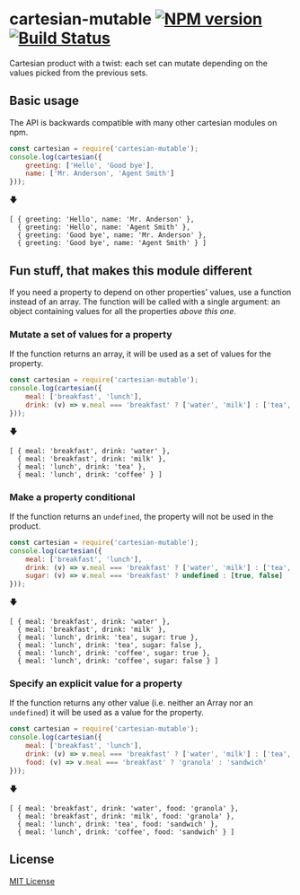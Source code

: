 # cartesian-mutable [![NPM version](https://badge.fury.io/js/cartesian-mutable.svg)](http://badge.fury.io/js/cartesian-mutable) [![Build Status](https://travis-ci.org/shkuznetsov/cartesian-mutable.svg?branch=master)](https://travis-ci.org/shkuznetsov/cartesian-mutable)
Cartesian product with a twist: each set can mutate depending on the values picked from the previous sets.

## Basic usage
The API is backwards compatible with many other cartesian modules on npm. 
```javascript
const cartesian = require('cartesian-mutable');
console.log(cartesian({
	greeting: ['Hello', 'Good bye'],
	name: ['Mr. Anderson', 'Agent Smith']
}));
```
🡇
```
[ { greeting: 'Hello', name: 'Mr. Anderson' },
  { greeting: 'Hello', name: 'Agent Smith' },
  { greeting: 'Good bye', name: 'Mr. Anderson' },
  { greeting: 'Good bye', name: 'Agent Smith' } ]
```

## Fun stuff, that makes this module different
If you need a property to depend on other properties' values, use a function instead of an array. 
The function will be called with a single argument: an object containing values for all the properties _above this one_.

### Mutate a set of values for a property  
If the function returns an array, it will be used as a set of values for the property. 
```javascript
const cartesian = require('cartesian-mutable');
console.log(cartesian({
	meal: ['breakfast', 'lunch'],
	drink: (v) => v.meal === 'breakfast' ? ['water', 'milk'] : ['tea', 'coffee']
}));
```
🡇
```
[ { meal: 'breakfast', drink: 'water' },
  { meal: 'breakfast', drink: 'milk' },
  { meal: 'lunch', drink: 'tea' },
  { meal: 'lunch', drink: 'coffee' } ]
```

### Make a property conditional
If the function returns an `undefined`, the property will not be used in the product.
```javascript
const cartesian = require('cartesian-mutable');
console.log(cartesian({
	meal: ['breakfast', 'lunch'],
	drink: (v) => v.meal === 'breakfast' ? ['water', 'milk'] : ['tea', 'coffee'],
	sugar: (v) => v.meal === 'breakfast' ? undefined : [true, false] 
}));
```
🡇
```
[ { meal: 'breakfast', drink: 'water' },
  { meal: 'breakfast', drink: 'milk' },
  { meal: 'lunch', drink: 'tea', sugar: true },
  { meal: 'lunch', drink: 'tea', sugar: false },
  { meal: 'lunch', drink: 'coffee', sugar: true },
  { meal: 'lunch', drink: 'coffee', sugar: false } ]
```

### Specify an explicit value for a property
If the function returns any other value (i.e. neither an Array nor an `undefined`) it will be used as a value for the property.   
```javascript
const cartesian = require('cartesian-mutable');
console.log(cartesian({
	meal: ['breakfast', 'lunch'],
	drink: (v) => v.meal === 'breakfast' ? ['water', 'milk'] : ['tea', 'coffee'],
	food: (v) => v.meal === 'breakfast' ? 'granola' : 'sandwich'
}));
```
🡇
```
[ { meal: 'breakfast', drink: 'water', food: 'granola' },
  { meal: 'breakfast', drink: 'milk', food: 'granola' },
  { meal: 'lunch', drink: 'tea', food: 'sandwich' },
  { meal: 'lunch', drink: 'coffee', food: 'sandwich' } ]
```

## License
[MIT License](http://en.wikipedia.org/wiki/MIT_License)